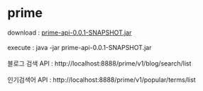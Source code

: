 # prime

download : <a href="https://github.com/romy912/prime/releases/download/0.0.1-SNAPSHOT/prime-api-0.0.1-SNAPSHOT.jar">prime-api-0.0.1-SNAPSHOT.jar</a>
<br>
<br>
execute : java -jar prime-api-0.0.1-SNAPSHOT.jar
<br>
<br>
블로그 검색 API : http://localhost:8888/prime/v1/blog/search/list
<br>
<br>
인기검색어 API : http://localhost:8888/prime/v1/popular/terms/list

